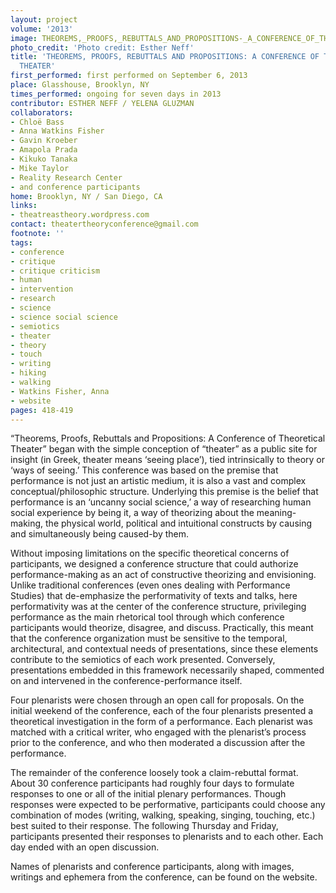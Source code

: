 ```yaml
---
layout: project
volume: '2013'
image: THEOREMS,_PROOFS,_REBUTTALS_AND_PROPOSITIONS-_A_CONFERENCE_OF_THEORETICAL_THEATER_copy.jpg
photo_credit: 'Photo credit: Esther Neff'
title: 'THEOREMS, PROOFS, REBUTTALS AND PROPOSITIONS: A CONFERENCE OF THEORETICAL
  THEATER'
first_performed: first performed on September 6, 2013
place: Glasshouse, Brooklyn, NY
times_performed: ongoing for seven days in 2013
contributor: ESTHER NEFF / YELENA GLUZMAN
collaborators:
- Chloë Bass
- Anna Watkins Fisher
- Gavin Kroeber
- Amapola Prada
- Kikuko Tanaka
- Mike Taylor
- Reality Research Center
- and conference participants
home: Brooklyn, NY / San Diego, CA
links:
- theatreastheory.wordpress.com
contact: theatertheoryconference@gmail.com
footnote: ''
tags:
- conference
- critique
- critique criticism
- human
- intervention
- research
- science
- science social science
- semiotics
- theater
- theory
- touch
- writing
- hiking
- walking
- Watkins Fisher, Anna
- website
pages: 418-419
---
```


“Theorems, Proofs, Rebuttals and Propositions: A Conference of Theoretical Theater” began with the simple conception of “theater” as a public site for insight (in Greek, theater means ‘seeing place’), tied intrinsically to theory or ‘ways of seeing.’ This conference was based on the premise that performance is not just an artistic medium, it is also a vast and complex conceptual/philosophic structure. Underlying this premise is the belief that performance is an ‘uncanny social science,’ a way of researching human social experience by being it, a way of theorizing about the meaning-making, the physical world, political and intuitional constructs by causing and simultaneously being caused-by them.

Without imposing limitations on the specific theoretical concerns of participants, we designed a conference structure that could authorize performance-making as an act of constructive theorizing and envisioning. Unlike traditional conferences (even ones dealing with Performance Studies) that de-emphasize the performativity of texts and talks, here performativity was at the center of the conference structure, privileging performance as the main rhetorical tool through which conference participants would theorize, disagree, and discuss. Practically, this meant that the conference organization must be sensitive to the temporal, architectural, and contextual needs of presentations, since these elements contribute to the semiotics of each work presented. Conversely, presentations embedded in this framework necessarily shaped, commented on and intervened in the conference-performance itself.

Four plenarists were chosen through an open call for proposals. On the initial weekend of the conference, each of the four plenarists presented a theoretical investigation in the form of a performance. Each plenarist was matched with a critical writer, who engaged with the plenarist’s process prior to the conference, and who then moderated a discussion after the performance.

The remainder of the conference loosely took a claim-rebuttal format. About 30 conference participants had roughly four days to formulate responses to one or all of the initial plenary performances. Though responses were expected to be performative, participants could choose any combination of modes (writing, walking, speaking, singing, touching, etc.) best suited to their response. The following Thursday and Friday, participants presented their responses to plenarists and to each other. Each day ended with an open discussion.

Names of plenarists and conference participants, along with images, writings and ephemera from the conference, can be found on the website.
